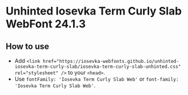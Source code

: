 # Unhinted Iosevka Term Curly Slab WebFont 24.1.3

## How to use

- Add `<link href="https://iosevka-webfonts.github.io/unhinted-iosevka-term-curly-slab/iosevka-term-curly-slab-unhinted.css" rel="stylesheet" />` to your `<head>`.
- Use `fontFamily: 'Iosevka Term Curly Slab Web'` or `font-family: 'Iosevka Term Curly Slab Web'`.
